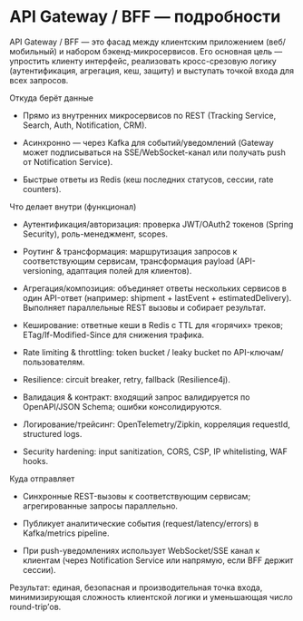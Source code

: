 # API Gateway / BFF — подробности

API Gateway / BFF — это фасад между клиентским приложением (веб/мобильный) и набором бэкенд-микросервисов. Его основная цель — упростить клиенту интерфейс, реализовать кросс-срезовую логику (аутентификация, агрегация, кеш, защиту) и выступать точкой входа для всех запросов.

Откуда берёт данные

- Прямо из внутренних микросервисов по REST (Tracking Service, Search, Auth, Notification, CRM).
    
- Асинхронно — через Kafka для событий/уведомлений (Gateway может подписываться на SSE/WebSocket-канал или получать push от Notification Service).
    
- Быстрые ответы из Redis (кеш последних статусов, сессии, rate counters).
    

Что делает внутри (функционал)

- Аутентификация/авторизация: проверка JWT/OAuth2 токенов (Spring Security), роль-менеджмент, scopes.
    
- Роутинг & трансформация: маршрутизация запросов к соответствующим сервисам, трансформация payload (API-versioning, адаптация полей для клиентов).
    
- Агрегация/композиция: объединяет ответы нескольких сервисов в один API-ответ (например: shipment + lastEvent + estimatedDelivery). Выполняет параллельные REST вызовы и собирает результат.
    
- Кеширование: ответные кеши в Redis с TTL для «горячих» треков; ETag/If-Modified-Since для снижения трафика.
    
- Rate limiting & throttling: token bucket / leaky bucket по API-ключам/пользователям.
    
- Resilience: circuit breaker, retry, fallback (Resilience4j).
    
- Валидация & контракт: входящий запрос валидируется по OpenAPI/JSON Schema; ошибки консолидируются.
    
- Логирование/трейсинг: OpenTelemetry/Zipkin, корреляция requestId, structured logs.
    
- Security hardening: input sanitization, CORS, CSP, IP whitelisting, WAF hooks.
    

Куда отправляет

- Синхронные REST-вызовы к соответствующим сервисам; агрегированные запросы параллельно.
    
- Публикует аналитические события (request/latency/errors) в Kafka/metrics pipeline.
    
- При push-уведомлениях использует WebSocket/SSE канал к клиентам (через Notification Service или напрямую, если BFF держит сессии).
    

Результат: единая, безопасная и производительная точка входа, минимизирующая сложность клиентской логики и уменьшающая число round-trip’ов.